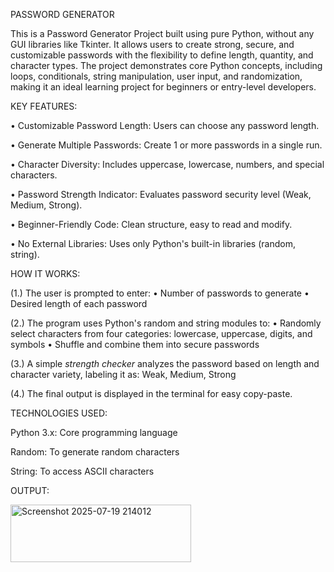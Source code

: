 PASSWORD GENERATOR 

  This is a Password Generator Project built using pure Python, without any GUI libraries like Tkinter. It allows users to create strong, secure, and customizable    passwords with the flexibility to define length, quantity, and character types. The project demonstrates core Python concepts, including loops, conditionals,       string manipulation, user input, and randomization, making it an ideal learning project for beginners or entry-level developers.


KEY FEATURES:

•	Customizable Password Length: Users can choose any password length.

•	Generate Multiple Passwords: Create 1 or more passwords in a single run.

•	Character Diversity: Includes uppercase, lowercase, numbers, and special characters.

•	Password Strength Indicator: Evaluates password security level (Weak, Medium, Strong).

•	Beginner-Friendly Code: Clean structure, easy to read and modify.

•	No External Libraries: Uses only Python's built-in libraries (random, string).


HOW IT WORKS:

(1.) The user is prompted to enter:
•	Number of passwords to generate
•	Desired length of each password

(2.) The program uses Python's random and string modules to:
•	Randomly select characters from four categories: lowercase, uppercase, digits, and symbols
•	Shuffle and combine them into secure passwords

(3.) A simple *strength checker* analyzes the password based on length and character variety, labeling it as: Weak, Medium, Strong

(4.) The final output is displayed in the terminal for easy copy-paste.


TECHNOLOGIES USED:

Python 3.x: Core programming language     

Random: To generate random characters     

String: To access ASCII characters        


OUTPUT:


<img width="289" height="92" alt="Screenshot 2025-07-19 214012" src="https://github.com/user-attachments/assets/e2eee464-9326-49f5-b357-d52c9059b9b9" />















